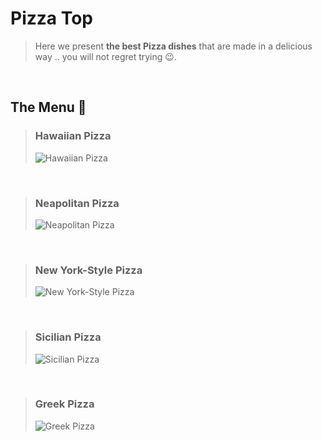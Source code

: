 # __Pizza__ Top

>Here we present __the best Pizza dishes__ that are made in a delicious way .. you will not regret trying 😉.

<br>

## __The Menu__ 🤤

>### Hawaiian Pizza
>![Hawaiian Pizza](https://th.bing.com/th/id/OIP.3it0XGo1ra1Tg1u8YKqtUwHaE8?w=277&h=184&c=7&r=0&o=5&dpr=1.3&pid=1.7)

<br>

>### Neapolitan Pizza
>![Neapolitan Pizza](https://th.bing.com/th/id/OIP.5AIJ9q65EZ9GuMDRh__EdAHaE8?w=262&h=180&c=7&r=0&o=5&dpr=1.3&pid=1.7)

<br>


>### New York-Style Pizza
>![New York-Style Pizza](https://th.bing.com/th/id/OIP.ja9GGpqIPnKUPWBHw-Yv_QHaE7?w=289&h=192&c=7&r=0&o=5&dpr=1.3&pid=1.7)

<br>

>### Sicilian Pizza
> ![Sicilian Pizza](https://th.bing.com/th/id/OIP.V594nPtenrAUKigeBfiQxQHaKK?w=148&h=204&c=7&r=0&o=5&dpr=1.3&pid=1.7)

<br>

>### Greek Pizza
> ![Greek Pizza](https://cdnimg.webstaurantstore.com/uploads/blog/2016/8/onions.jpg)
